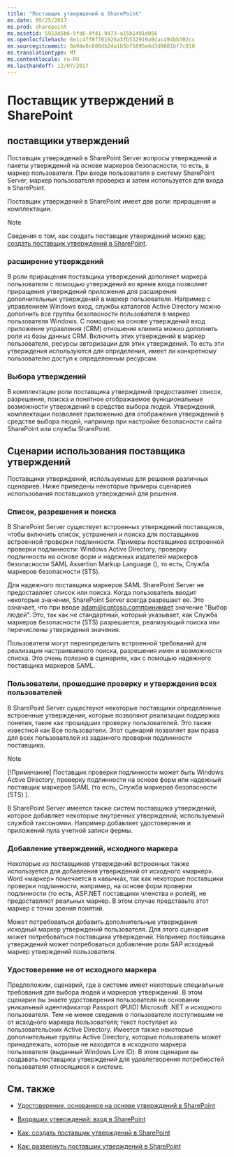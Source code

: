 ```yaml
---
title: "Поставщик утверждений в SharePoint"
ms.date: 09/25/2017
ms.prod: sharepoint
ms.assetid: 5918d5b6-5fd6-4f41-9473-a15b1491d056
ms.openlocfilehash: 8e1c4ff8f761926a3fb532919a9dac494bb302cc
ms.sourcegitcommit: 0a94e0c600db24a1b5bf5895e6d3d9681bf7c810
ms.translationtype: MT
ms.contentlocale: ru-RU
ms.lasthandoff: 12/07/2017
---
```

# <a name="claims-provider-in-sharepoint"></a>Поставщик утверждений в SharePoint

## <a name="claims-providers"></a>поставщики утверждений

Поставщик утверждений в SharePoint Server вопросы утверждений и пакеты утверждений на основе маркеров безопасности, то есть, в маркер пользователя. При входе пользователя в систему SharePoint Server, маркер пользователя проверка и затем используется для входа в SharePoint.
  
    
    
Поставщик утверждений в SharePoint имеет две роли: приращения и комплектации.
  
> [!NOTE]
> Сведения о том, как создать поставщик утверждений можно [как: создать поставщик утверждений в SharePoint](how-to-create-a-claims-provider-in-sharepoint.md). 
  
    
    


### <a name="claims-augmentation"></a>расширение утверждений

В роли приращения поставщика утверждений дополняет маркера пользователя с помощью утверждений во время входа позволяет приращения утверждений приложения для расширения дополнительных утверждений в маркер пользователя. Например с управлением Windows вход, службы каталогов Active Directory можно дополнить все группы безопасности пользователя в маркер пользователя Windows. С помощью на основе утверждений вход приложение управления (CRM) отношения клиента можно дополнить роли из базы данных CRM. Включить этих утверждений в маркер пользователя, ресурсы авторизации для этих утверждений. То есть эти утверждения используются для определения, имеет ли конкретному пользователю доступ к определенным ресурсам.
  
    
    

### <a name="claims-picking"></a>Выбора утверждений

В комплектации роли поставщика утверждений предоставляет список, разрешения, поиска и понятное отображаемое функциональные возможности утверждений в средстве выбора людей. Утверждений, комплектации позволяет приложению для отображения утверждений в средстве выбора людей, например при настройке безопасности сайта SharePoint или службы SharePoint. 
  
    
    

## <a name="claims-provider-use-scenarios"></a>Сценарии использования поставщика утверждений

Поставщики утверждений, используемые для решения различных сценариев. Ниже приведены некоторые примеры сценариев использования поставщиков утверждений для решения.
  
    
    

### <a name="list-resolve-and-search"></a>Список, разрешения и поиска

В SharePoint Server существует встроенных утверждений поставщиков, чтобы включить список, устранения и поиска для поставщиков встроенной проверки подлинности. Примеры поставщиков встроенной проверки подлинности: Windows Active Directory, проверку подлинности на основе форм и надежных издателей маркеров безопасности SAML Assertion Markup Language (), то есть, Служба маркеров безопасности (STS). 
  
    
    
Для надежного поставщика маркеров SAML SharePoint Server не предоставляет список или поиска. Когда пользователь вводит некоторые значения, SharePoint Server всегда разрешает ее. Это означает, что при вводе adam@contoso.comпринимает значение "Выбор людей". Это, так как не стандартный, который указывает, как Служба маркеров безопасности (STS) разрешается, реализующий поиска или перечислены утверждения значения.
  
    
    
Пользователи могут переопределить встроенной требований для реализации настраиваемого поиска, разрешения имен и возможности списка. Это очень полезно в сценариях, как с помощью надежного поставщика маркеров SAML.
  
    
    

### <a name="authenticated-users-or-all-users-claims"></a>Пользователи, прошедшие проверку и утверждения всех пользователей

В SharePoint Server существуют некоторые поставщики определенные встроенные утверждения, которые позволяют реализации поддержка понятия, такие как прошедших проверку пользователей. Это также известной как Все пользователи. Этот сценарий позволяет вам права для всех пользователей из заданного проверки подлинности поставщика.
  
> [!NOTE]
> [!Примечание] Поставщик проверки подлинности может быть Windows Active Directory, проверку подлинности на основе форм или надежный поставщик маркеров SAML (то есть, Служба маркеров безопасности (STS) ). 
  
    
    

В SharePoint Server имеется также систем поставщика утверждений, которое добавляет некоторые внутренних утверждений, используемый службой таксономии. Например добавляет удостоверения и приложений пула учетной записи фермы.
  
    
    

### <a name="adding-claims-to-an-original-token"></a>Добавление утверждений, исходного маркера

Некоторые из поставщиков утверждений встроенных также используется для добавления утверждений от исходного «маркер». Word «маркер» помечается в кавычках, так как некоторые поставщики проверки подлинности, например, на основе форм проверки подлинности (то есть, ASP.NET поставщики членства и ролей), не предоставляют реальных маркер. В этом случае представьте этот маркер с точки зрения понятий.
  
    
    
Может потребоваться добавить дополнительные утверждения исходный маркер утверждений пользователя. Для этого сценария может потребоваться поставщика утверждений. Например поставщика утверждений может потребоваться добавление роли SAP исходный маркер утверждений пользователя.
  
    
    

### <a name="identity-not-from-original-token"></a>Удостоверение не от исходного маркера

Предположим, сценарий, где в системе имеет некоторые специальные требования для выбора людей и маркеров утверждений. В этом сценарии вы знаете удостоверения пользователя на основании уникальный идентификатор Passport (PUID) Microsoft .NET и исходного пользователя. Тем не менее сведения о пользователе поступившим не от исходного маркера пользователя; текст поступает из пользовательских Active Directory. Имеется также некоторые дополнительные группы Active Directory, которые пользователь может принадлежать, которые не находятся в исходного маркера пользователя (выданный Windows Live ID). В этом сценарии вы создавать поставщика утверждений для удовлетворения потребностей пользователя относящиеся к системе.
  
    
    

## <a name="see-also"></a>См. также
<a name="bk_addresources"> </a>


-  [Удостоверение, основанное на основе утверждений в SharePoint](claims-based-identity-in-sharepoint.md)
    
  
-  [Входящих утверждений: вход в SharePoint](incoming-claims-signing-into-sharepoint.md)
    
  
-  [Как: создать поставщик утверждений в SharePoint](how-to-create-a-claims-provider-in-sharepoint.md)
    
  
-  [Как: развернуть поставщик утверждений в SharePoint](how-to-deploy-a-claims-provider-in-sharepoint.md)
    
  

